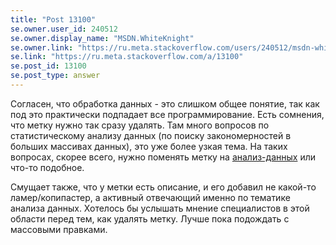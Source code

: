 ```yaml
---
title: "Post 13100"
se.owner.user_id: 240512
se.owner.display_name: "MSDN.WhiteKnight"
se.owner.link: "https://ru.meta.stackoverflow.com/users/240512/msdn-whiteknight"
se.link: "https://ru.meta.stackoverflow.com/a/13100"
se.post_id: 13100
se.post_type: answer
---
```

<p>Согласен, что обработка данных - это слишком общее понятие, так как под это практически подпадает все программирование. Есть сомнения, что метку нужно так сразу удалять. Там много вопросов по статистическому анализу данных (по поиску закономерностей в больших массивах данных), это уже более узкая тема. На таких вопросах, скорее всего, нужно поменять метку на <a href="https://ru.stackoverflow.com/questions/tagged/%d0%b0%d0%bd%d0%b0%d0%bb%d0%b8%d0%b7-%d0%b4%d0%b0%d0%bd%d0%bd%d1%8b%d1%85" class="post-tag" title="показать вопросы с меткой [анализ-данных]" aria-label="показать вопросы с меткой [анализ-данных]" rel="tag" aria-labelledby="tag-анализ-данных-tooltip-container">анализ-данных</a> или что-то подобное.</p>
<p>Смущает также, что у метки есть описание, и его добавил не какой-то ламер/копипастер, а активный отвечающий именно по тематике анализа данных. Хотелось бы услышать мнение специалистов в этой области перед тем, как удалять метку. Лучше пока подождать с массовыми правками.</p>
